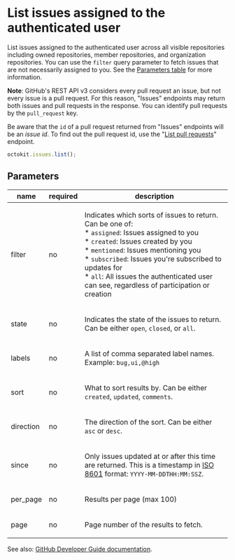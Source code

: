 # List issues assigned to the authenticated user

List issues assigned to the authenticated user across all visible repositories including owned repositories, member repositories, and organization repositories. You can use the `filter` query parameter to fetch issues that are not necessarily assigned to you. See the [Parameters table](https://developer.github.com/v3/issues/#parameters) for more information.

**Note**: GitHub's REST API v3 considers every pull request an issue, but not every issue is a pull request. For this reason, "Issues" endpoints may return both issues and pull requests in the response. You can identify pull requests by the `pull_request` key.

Be aware that the `id` of a pull request returned from "Issues" endpoints will be an _issue id_. To find out the pull request id, use the "[List pull requests](https://developer.github.com/v3/pulls/#list-pull-requests)" endpoint.

```js
octokit.issues.list();
```

## Parameters

<table>
  <thead>
    <tr>
      <th>name</th>
      <th>required</th>
      <th>description</th>
    </tr>
  </thead>
  <tbody>
    <tr><td>filter</td><td>no</td><td>

Indicates which sorts of issues to return. Can be one of:  
\* `assigned`: Issues assigned to you  
\* `created`: Issues created by you  
\* `mentioned`: Issues mentioning you  
\* `subscribed`: Issues you're subscribed to updates for  
\* `all`: All issues the authenticated user can see, regardless of participation or creation

</td></tr>
<tr><td>state</td><td>no</td><td>

Indicates the state of the issues to return. Can be either `open`, `closed`, or `all`.

</td></tr>
<tr><td>labels</td><td>no</td><td>

A list of comma separated label names. Example: `bug,ui,@high`

</td></tr>
<tr><td>sort</td><td>no</td><td>

What to sort results by. Can be either `created`, `updated`, `comments`.

</td></tr>
<tr><td>direction</td><td>no</td><td>

The direction of the sort. Can be either `asc` or `desc`.

</td></tr>
<tr><td>since</td><td>no</td><td>

Only issues updated at or after this time are returned. This is a timestamp in [ISO 8601](https://en.wikipedia.org/wiki/ISO_8601) format: `YYYY-MM-DDTHH:MM:SSZ`.

</td></tr>
<tr><td>per_page</td><td>no</td><td>

Results per page (max 100)

</td></tr>
<tr><td>page</td><td>no</td><td>

Page number of the results to fetch.

</td></tr>
  </tbody>
</table>

See also: [GitHub Developer Guide documentation](https://developer.github.com/v3/issues/#list-issues-assigned-to-the-authenticated-user).
